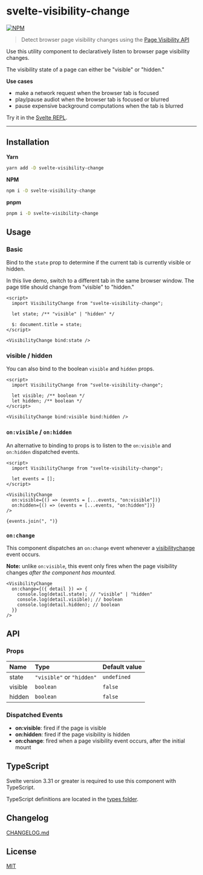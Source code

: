 # svelte-visibility-change

[![NPM][npm]][npm-url]

> Detect browser page visibility changes using the [Page Visibility API](https://developer.mozilla.org/en-US/docs/Web/API/Page_Visibility_API)

<!-- REPO_URL -->

Use this utility component to declaratively listen to browser page visibility changes.

The visibility state of a page can either be "visible" or "hidden."

**Use cases**

- make a network request when the browser tab is focused
- play/pause audiot when the browser tab is focused or blurred
- pause expensive background computations when the tab is blurred

Try it in the [Svelte REPL](https://svelte.dev/repl/a4b8bdb782514baaa7fa1cb26313b303).

---

<!-- TOC -->

## Installation

**Yarn**

```bash
yarn add -D svelte-visibility-change
```

**NPM**

```bash
npm i -D svelte-visibility-change
```

**pnpm**

```bash
pnpm i -D svelte-visibility-change
```

## Usage

### Basic

Bind to the `state` prop to determine if the current tab is currently visible or hidden.

In this live demo, switch to a different tab in the same browser window. The page title should change from "visible" to "hidden."

```svelte
<script>
  import VisibilityChange from "svelte-visibility-change";

  let state; /** "visible" | "hidden" */

  $: document.title = state;
</script>

<VisibilityChange bind:state />
```

### visible / hidden

You can also bind to the boolean `visible` and `hidden` props.

```svelte no-eval
<script>
  import VisibilityChange from "svelte-visibility-change";

  let visible; /** boolean */
  let hidden; /** boolean */
</script>

<VisibilityChange bind:visible bind:hidden />
```

### `on:visible` / `on:hidden`

An alternative to binding to props is to listen to the `on:visible` and `on:hidden` dispatched events.

```svelte
<script>
  import VisibilityChange from "svelte-visibility-change";

  let events = [];
</script>

<VisibilityChange
  on:visible={() => (events = [...events, "on:visible"])}
  on:hidden={() => (events = [...events, "on:hidden"])}
/>

{events.join(", ")}
```

### `on:change`

This component dispatches an `on:change` event whenever a [visibilitychange](https://developer.mozilla.org/en-US/docs/Web/API/Document/visibilitychange_event) event occurs.

**Note:** unlike `on:visible`, this event only fires when the page visibility changes _after the component has mounted._

```svelte no-eval
<VisibilityChange
  on:change={({ detail }) => {
    console.log(detail.state); // "visible" | "hidden"
    console.log(detail.visible); // boolean
    console.log(detail.hidden); // boolean
  }}
/>
```

## API

### Props

| Name    | Type                      | Default value |
| :------ | :------------------------ | :------------ |
| state   | `"visible"` or `"hidden"` | `undefined`   |
| visible | `boolean`                 | `false`       |
| hidden  | `boolean`                 | `false`       |

### Dispatched Events

- **on:visible**: fired if the page is visible
- **on:hidden**: fired if the page visibility is hidden
- **on:change**: fired when a page visibility event occurs, after the initial mount

## TypeScript

Svelte version 3.31 or greater is required to use this component with TypeScript.

TypeScript definitions are located in the [types folder](types/).

## Changelog

[CHANGELOG.md](CHANGELOG.md)

## License

[MIT](LICENSE)

[npm]: https://img.shields.io/npm/v/svelte-visibility-change.svg?style=for-the-badge&color=%23ff3e00
[npm-url]: https://npmjs.com/package/svelte-visibility-change
